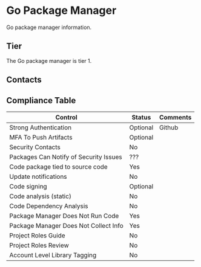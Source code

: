 # Go Package Manager

Go package manager information.

## Tier

The Go package manager is tier 1.

## Contacts



## Compliance Table

| Control | Status | Comments |
|---------|--------|--------|
| Strong Authentication | Optional |  Github |
| MFA To Push Artifacts | Optional |  |
| Security Contacts | No |  |
| Packages Can Notify of Security Issues | ??? |  |
| Code package tied to source code | Yes | |
| Update notifications | No |  |
| Code signing | Optional |  |
| Code analysis (static) | No |  |
| Code Dependency Analysis | No |  |
| Package Manager Does Not Run Code | Yes |  |
| Package Manager Does Not Collect Info | Yes |  |
| Project Roles Guide | No |  |
| Project Roles Review | No | |
| Account Level Library Tagging | No |  |
